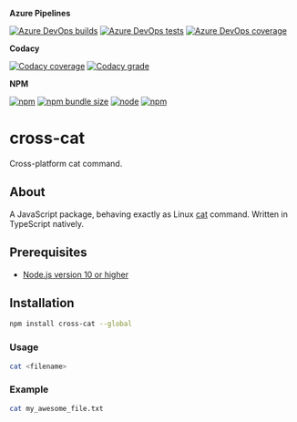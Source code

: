 **Azure Pipelines**

[![Azure DevOps builds](https://img.shields.io/azure-devops/build/cpuabuse/214fb8e6-083e-4136-b3fb-a012127b24f0/1)](https://dev.azure.com/cpuabuse/cross-cat)
[![Azure DevOps tests](https://img.shields.io/azure-devops/tests/cpuabuse/214fb8e6-083e-4136-b3fb-a012127b24f0/1)](https://dev.azure.com/cpuabuse/cross-cat)
[![Azure DevOps coverage](https://img.shields.io/azure-devops/coverage/cpuabuse/214fb8e6-083e-4136-b3fb-a012127b24f0/1)](https://dev.azure.com/cpuabuse/cross-cat)

**Codacy**

[![Codacy coverage](https://img.shields.io/codacy/coverage/c77a1061cb3446f6b9762c811b76341c)](https://app.codacy.com/gh/cpuabuse/cross-cat)
[![Codacy grade](https://img.shields.io/codacy/grade/c77a1061cb3446f6b9762c811b76341c)](https://app.codacy.com/gh/cpuabuse/cross-cat)

**NPM**

[![npm](https://img.shields.io/npm/v/cross-cat)](https://www.npmjs.com/package/cross-cat)
[![npm bundle size](https://img.shields.io/bundlephobia/min/cross-cat)](https://www.npmjs.com/package/cross-cat)
[![node](https://img.shields.io/node/v/cross-cat)](https://www.npmjs.com/package/cross-cat)
[![npm](https://img.shields.io/npm/dw/cross-cat)](https://www.npmjs.com/package/cross-cat)

# cross-cat

Cross-platform cat command.

## About

A JavaScript package, behaving exactly as Linux [cat](https://www.gnu.org/software/coreutils/cat) command.
Written in TypeScript natively.

## Prerequisites

- [Node.js version 10 or higher](https://nodejs.org/en/download/)

## Installation

```bash
npm install cross-cat --global
```

### Usage

```bash
cat <filename>
```

### Example

```bash
cat my_awesome_file.txt
```

